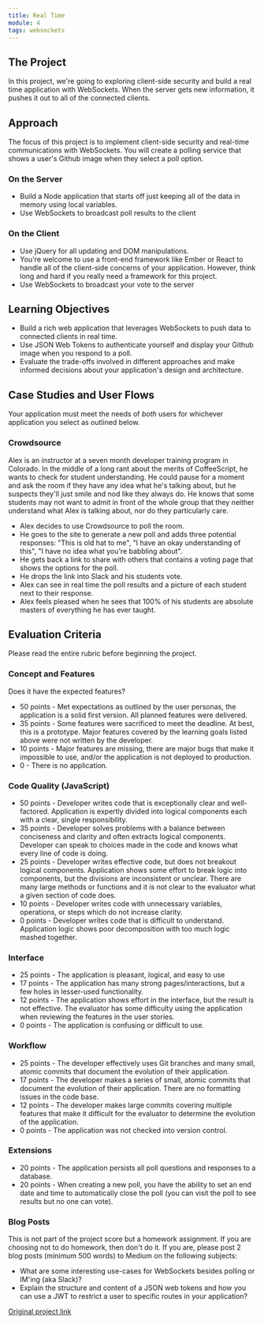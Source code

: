 ```yaml
---
title: Real Time
module: 4
tags: websockets
---
```


## The Project

In this project, we're going to exploring client-side security and build a real time application with WebSockets. When the server gets new information, it pushes it out to all of the connected clients.

## Approach

The focus of this project is to implement client-side security and real-time communications with WebSockets. You will create a polling service that shows a user's Github image when they select a poll option.

### On the Server

- Build a Node application that starts off just keeping all of the data in memory using local variables.
- Use WebSockets to broadcast poll results to the client

### On the Client

- Use jQuery for all updating and DOM manipulations.
- You're welcome to use a front-end framework like Ember or React to handle all of the client-side concerns of your application. However, think long and hard if you really need a framework for this project.
- Use WebSockets to broadcast your vote to the server

## Learning Objectives

- Build a rich web application that leverages WebSockets to push data to connected clients in real time.
- Use JSON Web Tokens to authenticate yourself and display your Github image when you respond to a poll.
- Evaluate the trade-offs involved in different approaches and make informed decisions about your application's design and architecture.

## Case Studies and User Flows

Your application must meet the needs of _both_ users for whichever application you select as outlined below.

### Crowdsource

Alex is an instructor at a seven month developer training program in Colorado. In the middle of a long rant about the merits of CoffeeScript, he wants to check for student understanding. He could pause for a moment and ask the room if they have any idea what he's talking about, but he suspects they'll just smile and nod like they always do. He knows that some students may not want to admit in front of the whole group that they neither understand what Alex is talking about, nor do they particularly care.

- Alex decides to use Crowdsource to poll the room.
- He goes to the site to generate a new poll and adds three potential responses: "This is old hat to me", "I have an okay understanding of this", "I have no idea what you're babbling about".
- He gets back a link to share with others that contains a voting page that shows the options for the poll.
- He drops the link into Slack and his students vote.
- Alex can see in real time the poll results and a picture of each student next to their response.
- Alex feels pleased when he sees that 100% of his students are absolute masters of everything he has ever taught.

## Evaluation Criteria

Please read the entire rubric before beginning the project.

### Concept and Features

Does it have the expected features?

* 50 points - Met expectations as outlined by the user personas, the application is a solid first version. All planned features were delivered.
* 35 points - Some features were sacrificed to meet the deadline. At best, this is a prototype. Major features covered by the learning goals listed above were not written by the developer.
* 10 points - Major features are missing, there are major bugs that make it impossible to use, and/or the application is not deployed to production.
* 0 - There is no application.

### Code Quality (JavaScript)

* 50 points - Developer writes code that is exceptionally clear and well-factored. Application is expertly divided into logical components each with a clear, single responsibility.
* 35 points - Developer solves problems with a balance between conciseness and clarity and often extracts logical components. Developer can speak to choices made in the code and knows what every line of code is doing.
* 25 points - Developer writes effective code, but does not breakout logical components. Application shows some effort to break logic into components, but the divisions are inconsistent or unclear. There are many large methods or functions and it is not clear to the evaluator what a given section of code does.
* 10 points - Developer writes code with unnecessary variables, operations, or steps which do not increase clarity.
* 0 points - Developer writes code that is difficult to understand. Application logic shows poor decomposition with too much logic mashed together.


### Interface

* 25 points - The application is pleasant, logical, and easy to use
* 17 points - The application has many strong pages/interactions, but a few holes in lesser-used functionality.
* 12 points - The application shows effort in the interface, but the result is not effective. The evaluator has some difficulty using the application when reviewing the features in the user stories.
* 0 points - The application is confusing or difficult to use.

### Workflow

* 25 points - The developer effectively uses Git branches and many small, atomic commits that document the evolution of their application.
* 17 points - The developer makes a series of small, atomic commits that document the evolution of their application. There are no formatting issues in the code base.
* 12 points - The developer makes large commits covering multiple features that make it difficult for the evaluator to determine the evolution of the application.
* 0 points - The application was not checked into version control.

### Extensions

* 20 points - The application persists all poll questions and responses to a database.
* 20 points - When creating a new poll, you have the ability to set an end date and time to automatically close the poll (you can visit the poll to see results but no one can vote).


### Blog Posts
This is not part of the project score but a homework assignment. If you are choosing not to do homework, then don't do it. If you are, please post 2 blog posts (minimum 500 words) to Medium on the following subjects:

* What are some interesting use-cases for WebSockets besides polling or IM'ing (aka Slack)?
* Explain the structure and content of a JSON web tokens and how you can use a JWT to restrict a user to specific routes in your application?



[Original project link](https://github.com/turingschool/curriculum/blob/master/source/projects/real_time.markdown)
